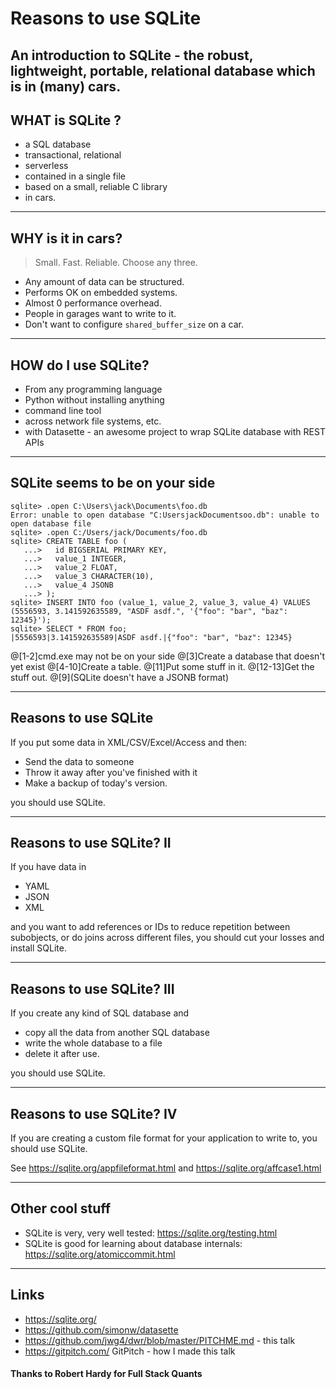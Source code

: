 # Reasons to use SQLite
An introduction to SQLite - the robust, lightweight, portable, relational database which is in (many) cars. 
---

## WHAT is SQLite ?
- a SQL database
- transactional, relational
- serverless
- contained in a single file
- based on a small, reliable C library
- in cars. 

---
## WHY is it in cars?
> Small. Fast. Reliable. Choose any three.
- Any amount of data can be structured.
- Performs OK on embedded systems.
- Almost 0 performance overhead.
- People in garages want to write to it.
- Don't want to configure `shared_buffer_size` on a car.

---
## HOW do I use SQLite?
 - From any programming language
 - Python without installing anything
 - command line tool
 - across network file systems, etc.
 - with Datasette - an awesome project to wrap SQLite database with REST APIs
 
---
## SQLite seems to be on your side
```
sqlite> .open C:\Users\jack\Documents\foo.db
Error: unable to open database "C:UsersjackDocumentsoo.db": unable to open database file
sqlite> .open C:/Users/jack/Documents/foo.db
sqlite> CREATE TABLE foo (
   ...>   id BIGSERIAL PRIMARY KEY,
   ...>   value_1 INTEGER,
   ...>   value_2 FLOAT,
   ...>   value_3 CHARACTER(10),
   ...>   value_4 JSONB
   ...> );
sqlite> INSERT INTO foo (value_1, value_2, value_3, value_4) VALUES (5556593, 3.141592635589, "ASDF asdf.", '{"foo": "bar", "baz": 12345}');
sqlite> SELECT * FROM foo;
|5556593|3.141592635589|ASDF asdf.|{"foo": "bar", "baz": 12345}
```
@[1-2]cmd.exe may not be on your side
@[3]Create a database that doesn't yet exist
@[4-10]Create a table. 
@[11]Put some stuff in it.
@[12-13]Get the stuff out.
@[9](SQLite doesn't have a JSONB format)
 
---
## Reasons to use SQLite
If you put some data in XML/CSV/Excel/Access and then:
 - Send the data to someone
 - Throw it away after you've finished with it
 - Make a backup of today's version.
 
you should use SQLite.

---
## Reasons to use SQLite? II
If you have data in 
 - YAML
 - JSON
 - XML

and you want to add references or IDs to reduce repetition between subobjects, or do joins across different files, you should cut your losses and install SQLite.

---
## Reasons to use SQLite? III
If you create any kind of SQL database and
 - copy all the data from another SQL database
 - write the whole database to a file
 - delete it after use.
 
you should use SQLite.

---
## Reasons to use SQLite? IV

If you are creating a custom file format for your application to write to, you should use SQLite. 

See https://sqlite.org/appfileformat.html and https://sqlite.org/affcase1.html

--- 
## Other cool stuff
 - SQLite is very, very well tested: https://sqlite.org/testing.html
 - SQLite is good for learning about database internals: https://sqlite.org/atomiccommit.html

---
## Links
 - https://sqlite.org/
 - https://github.com/simonw/datasette
 - https://github.com/jwg4/dwr/blob/master/PITCHME.md - this talk
 - https://gitpitch.com/ GitPitch - how I made this talk
 

#### Thanks to Robert Hardy for Full Stack Quants

